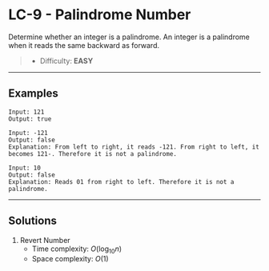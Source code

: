 # LC-9 - Palindrome Number

Determine whether an integer is a palindrome. An integer is a palindrome when it reads the same backward as forward.

> * Difficulty: **EASY**

---
## Examples

```
Input: 121
Output: true
```

```
Input: -121
Output: false
Explanation: From left to right, it reads -121. From right to left, it becomes 121-. Therefore it is not a palindrome.
```

```
Input: 10
Output: false
Explanation: Reads 01 from right to left. Therefore it is not a palindrome.
```

---
## Solutions

1. Revert Number
    * Time complexity: $O(\log_{10}{n})$
    * Space complexity: $O(1)$